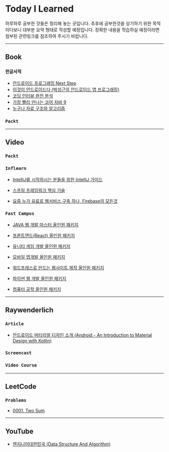 # Today I Learned

하루하루 공부한 것들은 정리해 놓는 곳입니다. 추후에 공부한것을 상기하기 위한 목적이다보니 대부분 요약 형태로 작성할 예정입니다. 정확한 내용을 학습하실 예정이라면 첨부된 관련링크를 참조하여 주시기 바랍니다.

---

## <b>Book</b>

### `한글서적`

* [안드로이드 프로그래밍 Next Step](Book/한글서적/안드로이드%20프로그래밍%20Next%20Step/안드로이드%20프로그래밍%20Next%20Step.md)
* [이것이 안드로이드다 (박성근의 안드로이드 앱 프로그래밍)](Book/한글서적/이것이%20안드로이드다%20(박성근의%20안드로이드%20앱%20프로그래밍)/이것이%20안드로이드다%20(박성근의%20안드로이드%20앱%20프로그래밍).md)
* [코딩 인터뷰 완전 분석](Book/한글서적/코딩%20인터뷰%20완전%20분석/코딩%20인터뷰%20완전%20분석.md)
* [가장 빨리 만나는 코어 자바 9](Book/한글서적/가장%20빨리%20만나는%20코어%20자바%209/가장%20빨리%20만나는%20코어%20자바%209.md)
* [누구나 자료 구조와 알고리즘](Book/한글서적/누구나%20자료%20구조와%20알고리즘/누구나%20자료%20구조와%20알고리즘.md)
<!-- * [스케치 무작정 따라하기](Book/한글서적/스케치%20무작정%20따라하기/스케치%20무작정%20따라하기.md) -->

### `Packt`

<!-- * [Building Android UIs with Custom Views](Book/Packt/Building%20Android%20UIs%20with%20Custom%20Views/Building%20Android%20UIs%20with%20Custom%20Views.md) -->

---

## <b>Video</b>

### `Packt`

<!-- * [Kotlin - Tips, Tricks, and Techniques](Video/Packt/Kotlin%20-%20Tips,%20Tricks,%20and%20Techniques/Kotlin%20-%20Tips,%20Tricks,%20and%20Techniques.md) -->

### `Inflearn`

* [IntelliJ를 시작하시는 분들을 위한 IntelliJ 가이드](Video/Inflearn/IntelliJ를%20시작하시는%20분들을%20위한%20IntelliJ%20가이드/IntelliJ를%20시작하시는%20분들을%20위한%20IntelliJ%20가이드.md)

* [스프링 프레임워크 핵심 기술](Video/Inflearn/스프링%20프레임워크%20핵심%20기술/스프링%20프레임워크%20핵심%20기술.md)

* [요즘 누가 유료로 웹서비스 구축 하나, Firebase의 모든것](Video/Inflearn/요즘%20누가%20유료로%20웹서비스%20구축%20하나,%20Firebase의%20모든것/요즘%20누가%20유료로%20웹서비스%20구축%20하나,%20Firebase의%20모든것.md)

### `Fast Campus`

* [JAVA 웹 개발 마스터 올인원 패키지](Video/Fast%20Campus/JAVA%20웹%20개발%20마스터%20올인원%20패키지/JAVA%20웹%20개발%20마스터%20올인원%20패키지.md)

* [프론트엔드(React) 올인원 패키지](Video/Fast%20Campus/프론트엔드(React)%20올인원%20패키지/프론트엔드(React)%20올인원%20패키지.md)

* [유니티 게임 개발 올인원 패키지](Video/Fast%20Campus/유니티%20게임%20개발%20올인원%20패키지/유니티%20게임%20개발%20올인원%20패키지.md)

* [모바일 앱개발 올인원 패키지](Video/Fast%20Campus/모바일%20앱개발%20올인원%20패키지/모바일%20앱개발%20올인원%20패키지.md)

* [워드프레스로 만드는 웹사이트 제작 올인원 패키지](Video/Fast%20Campus/워드프레스로%20만드는%20웹사이트%20제작%20올인원%20패키지/워드프레스로%20만드는%20웹사이트%20제작%20올인원%20패키지.md)

* [파이썬 웹 개발 올인원 패키지](Video/Fast%20Campus/파이썬%20웹%20개발%20올인원%20패키지/파이썬%20웹%20개발%20올인원%20패키지.md)

* [컴퓨터 공학 올인원 패키지](Video/Fast%20Campus/컴퓨터%20공학%20올인원%20패키지/컴퓨터%20공학%20올인원%20패키지.md)

---

## <b>Raywenderlich</b>

### `Article`

<!-- * [Android Custom View Tutorial](Raywenderlich/Article/Android%20Custom%20View%20Tutorial/Android%20Custom%20View%20Tutorial.md) -->


* [안드로이드 머티리얼 디자인 소개 (Android - An Introduction to Material Design with Kotlin)](Raywenderlich/Article/Android%20-%20An%20Introduction%20to%20Material%20Design%20with%20Kotlin/Android%20-%20An%20Introduction%20to%20Material%20Design%20with%20Kotlin.md)

### `Screencast`

### `Video Course`

---

## <b>LeetCode</b>

### `Problems`

* [0001. Two Sum](LeetCode/Problems/0001_Two%20Sum.md)

---

## <b>YouTube</b>

* [엔지니어대한민국 (Data Structure And Algorithm)](Youtube/엔지니어대한민국/엔지니어대한민국.md)


<!-- * [안드로이드 인터뷰`Interview`](Cheatsheet/Android/%EC%95%88%EB%93%9C%EB%A1%9C%EC%9D%B4%EB%93%9C%20%EC%9D%B8%ED%84%B0%EB%B7%B0%20Interview/%EC%95%88%EB%93%9C%EB%A1%9C%EC%9D%B4%EB%93%9C%20%EC%9D%B8%ED%84%B0%EB%B7%B0%20Interview.md) -->

<!-- * [안드로이드 메모리 릭`Leak`](Cheatsheet/Android/%EC%95%88%EB%93%9C%EB%A1%9C%EC%9D%B4%EB%93%9C%20%EB%A9%94%EB%AA%A8%EB%A6%AC%20Leak/%EC%95%88%EB%93%9C%EB%A1%9C%EC%9D%B4%EB%93%9C%20%EB%A9%94%EB%AA%A8%EB%A6%AC%20Leak.md) -->

<!-- * [안드로이드 아키텍쳐 컴포넌트 시작하기 (Android Architecture Components - Getting Started)](https://github.com/PerelandraX/TIL/blob/master/Raywenderlich/Android/Article/Android%20Architecture%20Components%20-%20Getting%20Started/Android%20Architecture%20Components%20-%20Getting%20Started.md)

* [안드로이드 Jetpack 소개 (Introduction to Android Jetpack)](https://github.com/PerelandraX/TIL/blob/master/Raywenderlich/Android/Article/Introduction%20to%20Android%20Jetpack/Introduction%20to%20Android%20Jetpack.md) -->